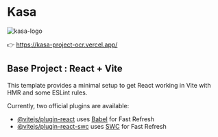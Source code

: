 # Kasa

![kasa-logo](https://github.com/user-attachments/assets/fb443dee-bd0e-4f85-b531-f872ea90dec9)

👉 https://kasa-project-ocr.vercel.app/


## Base Project : React + Vite

This template provides a minimal setup to get React working in Vite with HMR and some ESLint rules.

Currently, two official plugins are available:

- [@vitejs/plugin-react](https://github.com/vitejs/vite-plugin-react/blob/main/packages/plugin-react/README.md) uses [Babel](https://babeljs.io/) for Fast Refresh
- [@vitejs/plugin-react-swc](https://github.com/vitejs/vite-plugin-react-swc) uses [SWC](https://swc.rs/) for Fast Refresh
